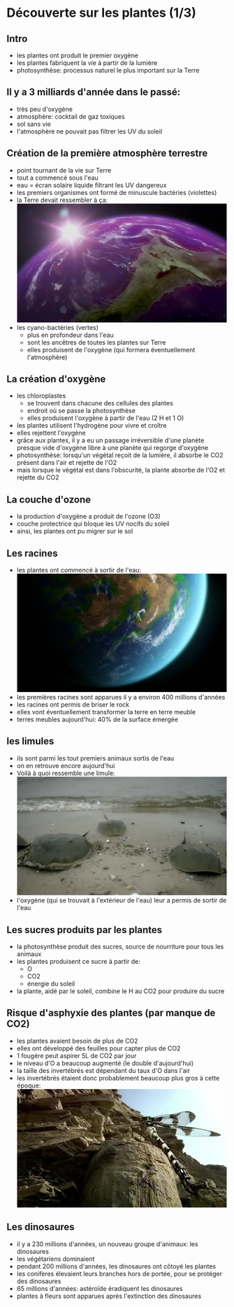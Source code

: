 # Découverte sur les plantes (1/3)

## Intro
* les plantes ont produit le premier oxygène
* les plantes fabriquent la vie à partir de la lumière
* photosynthèse: processus naturel le plus important sur la Terre

## Il y a 3 milliards d'année dans le passé:
* très peu d'oxygène
* atmosphère: cocktail de gaz toxiques
* sol sans vie
* l'atmosphère ne pouvait pas filtrer les UV du soleil

## Création de la première atmosphère terrestre
* point tournant de la vie sur Terre
* tout a commencé sous l'eau
* eau = écran solaire liquide filtrant les UV dangereux
* les premiers organismes ont formé de minuscule bactéries (violettes)
* la Terre devait ressembler à ça: ![photo](terre_violette.jpg)
* les cyano-bactéries (vertes)
  * plus en profondeur dans l'eau
  * sont les ancêtres de toutes les plantes sur Terre
  * elles produisent de l'oxygène (qui formera éventuellement l'atmosphère)

## La création d'oxygène
* les chloroplastes 
  * se trouvent dans chacune des cellules des plantes
  * endroit où se passe la photosynthèse 
  * elles produisent l'oxygène à partir de l'eau (2 H et 1 O)
* les plantes utilisent l'hydrogène pour vivre et croître
* elles rejettent l'oxygène
* grâce aux plantes, il y a eu un passage irréversible d'une planète presque vide d'oxygène libre à une planète qui regorge d'oxygène
* photosynthèse: lorsqu'un végétal reçoit de la lumière, il absorbe le CO2 présent dans l'air et rejette de l'O2
* mais lorsque le végétal est dans l'obscurité, la plante absorbe de l'O2 et rejette du CO2

## La couche d'ozone
* la production d'oxygène a produit de l'ozone (O3)
* couche protectrice qui bloque les UV nocifs du soleil
* ainsi, les plantes ont pu migrer sur le sol

## Les racines
* les plantes ont commencé à sortir de l'eau: ![photo](premieres_plantes_hors_eau.jpg)
* les premières racines sont apparues il y a environ 400 millions d'années
* les racines ont permis de briser le rock
* elles vont éventuellement transformer la terre en terre meuble
* terres meubles aujourd'hui: 40% de la surface émergée

## les limules 
* ils sont parmi les tout premiers animaux sortis de l'eau
* on en retrouve encore aujourd'hui
* Voilà à quoi ressemble une limule: ![photo](limules.jpg)
* l'oxygène (qui se trouvait à l'extérieur de l'eau) leur a permis de sortir de l'eau

## Les sucres produits par les plantes
* la photosynthèse produit des sucres, source de nourriture pour tous les animaux
* les plantes produisent ce sucre à partir de:
  * O
  * CO2
  * énergie du soleil
* la plante, aidé par le soleil, combine le H au CO2 pour produire du sucre

## Risque d'asphyxie des plantes (par manque de CO2)
* les plantes avaient besoin de plus de CO2
* elles ont développé des feuilles pour capter plus de CO2
* 1 fougère peut aspirer 5L de CO2 par jour
* le niveau d'O a beaucoup augmenté (le double d'aujourd'hui)
* la taille des invertébrés est dépendant du taux d'O dans l'air
* les invertébrés étaient donc probablement beaucoup plus gros à cette époque: ![photo](immenses_invertebres.jpg)

## Les dinosaures
* il y a 230 millions d'années, un nouveau groupe d'animaux: les dinosaures
* les végétariens dominaient
* pendant 200 millions d'années, les dinosaures ont côtoyé les plantes
* les conifères élevaient leurs branches hors de portée, pour se protéger des dinosaures
* 65 millions d'années: astéroïde éradiquent les dinosaures
* plantes à fleurs sont apparues après l'extinction des dinosaures

